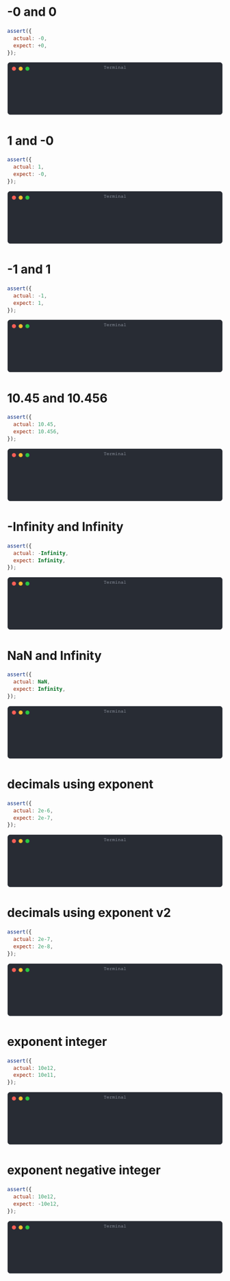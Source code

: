 # -0 and 0

```js
assert({
  actual: -0,
  expect: +0,
});
```

![img](<./number/-0 and 0.svg>)

# 1 and -0

```js
assert({
  actual: 1,
  expect: -0,
});
```

![img](<./number/1 and -0.svg>)

# -1 and 1

```js
assert({
  actual: -1,
  expect: 1,
});
```

![img](<./number/-1 and 1.svg>)

# 10.45 and 10.456

```js
assert({
  actual: 10.45,
  expect: 10.456,
});
```

![img](<./number/10.45 and 10.456.svg>)

# -Infinity and Infinity

```js
assert({
  actual: -Infinity,
  expect: Infinity,
});
```

![img](<./number/-Infinity and Infinity.svg>)

# NaN and Infinity

```js
assert({
  actual: NaN,
  expect: Infinity,
});
```

![img](<./number/NaN and Infinity.svg>)

# decimals using exponent

```js
assert({
  actual: 2e-6,
  expect: 2e-7,
});
```

![img](<./number/decimals using exponent.svg>)

# decimals using exponent v2

```js
assert({
  actual: 2e-7,
  expect: 2e-8,
});
```

![img](<./number/decimals using exponent v2.svg>)

# exponent integer

```js
assert({
  actual: 10e12,
  expect: 10e11,
});
```

![img](<./number/exponent integer.svg>)

# exponent negative integer

```js
assert({
  actual: 10e12,
  expect: -10e12,
});
```

![img](<./number/exponent negative integer.svg>)

